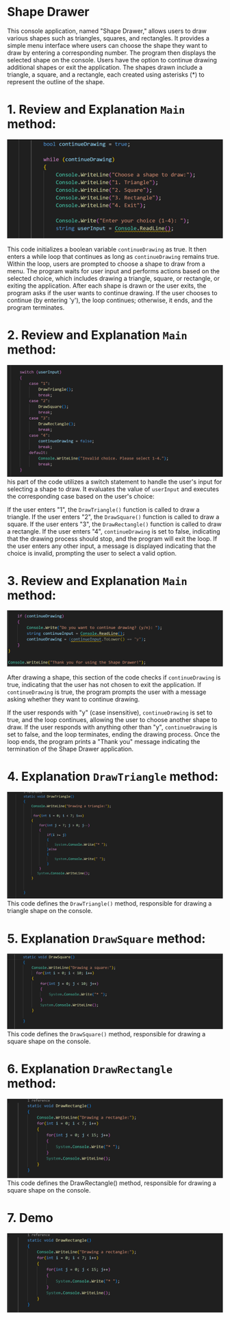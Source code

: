 # Shape Drawer

This console application, named "Shape Drawer," allows users to draw various shapes such as triangles, squares, and rectangles. It provides a simple menu interface where users can choose the shape they want to draw by entering a corresponding number. The program then displays the selected shape on the console. Users have the option to continue drawing additional shapes or exit the application. The shapes drawn include a triangle, a square, and a rectangle, each created using asterisks (*) to represent the outline of the shape.

# 1. Review and Explanation `Main` method:
 ![drow1](/assets/images/drow1.png)

This code initializes a boolean variable `continueDrawing` as true. It then enters a while loop that continues as long as `continueDrawing` remains true. Within the loop, users are prompted to choose a shape to draw from a menu. The program waits for user input and performs actions based on the selected choice, which includes drawing a triangle, square, or rectangle, or exiting the application. After each shape is drawn or the user exits, the program asks if the user wants to continue drawing. If the user chooses to continue (by entering 'y'), the loop continues; otherwise, it ends, and the program terminates.

# 2. Review and Explanation `Main` method:

 ![draw1](/assets/images/draw2.png)
 his part of the code utilizes a switch statement to handle the user's input for selecting a shape to draw. It evaluates the value of `userInput` and executes the corresponding case based on the user's choice:

If the user enters "1", the `DrawTriangle()` function is called to draw a triangle.
If the user enters "2", the `DrawSquare()` function is called to draw a square.
If the user enters "3", the `DrawRectangle()` function is called to draw a rectangle.
If the user enters "4", `continueDrawing` is set to false, indicating that the drawing process should stop, and the program will exit the loop.
If the user enters any other input, a message is displayed indicating that the choice is invalid, prompting the user to select a valid option.

# 3. Review and Explanation `Main` method:
 ![draw2](/assets/images/draw3.png)

After drawing a shape, this section of the code checks if `continueDrawing` is true, indicating that the user has not chosen to exit the application. If `continueDrawing` is true, the program prompts the user with a message asking whether they want to continue drawing.

If the user responds with "y" (case insensitive), `continueDrawing` is set to true, and the loop continues, allowing the user to choose another shape to draw.
If the user responds with anything other than "y", `continueDrawing` is set to false, and the loop terminates, ending the drawing process.
Once the loop ends, the program prints a "Thank you" message indicating the termination of the Shape Drawer application.

# 4. Explanation `DrawTriangle` method:
 ![draw3](/assets/images/draw4.png)
 This code defines the `DrawTriangle()` method, responsible for drawing a triangle shape on the console.

# 5. Explanation `DrawSquare` method:
 ![draw4](/assets/images/draw5.png)
 This code defines the `DrawSquare()` method, responsible for drawing a square shape on the console.

# 6. Explanation `DrawRectangle` method:
 ![draw5](/assets/images/draw6.png)
 This code defines the DrawRectangle() method, responsible for drawing a square shape on the console.

# 7. Demo 
 ![draw5](/assets/images/draw6.png)